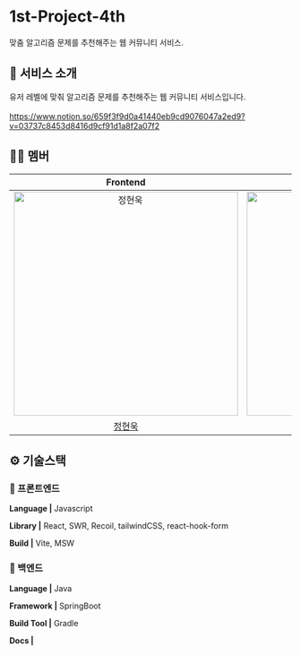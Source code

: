 # 1st-Project-4th
맞춤 알고리즘 문제를 추천해주는 웹 커뮤니티 서비스.

<div align="center">


</div>



## 💬 서비스 소개
유저 레벨에 맞춰 알고리즘 문제를 추천해주는 웹 커뮤니티 서비스입니다.
<br/><br/>
https://www.notion.so/659f3f9d0a41440eb9cd9076047a2ed9?v=03737c8453d8416d9cf91d1a8f2a07f2

## 🙌🏻 멤버
|                                         Frontend                                         |                                          Frontend                                          |                                          Frontend                                           |                                         Backend                                         |                                         Backend                                         |
| :--------------------------------------------------------------------------------------: | :----------------------------------------------------------------------------------------: | :----------------------------------------------------------------------------------------: | :-------------------------------------------------------------------------------------: | :-------------------------------------------------------------------------------------: |
| <img src="https://avatars.githubusercontent.com/u/68739701?v=4" width=400px alt="정현욱"/> | <img src="https://avatars.githubusercontent.com/u/110603550?v=4" width=400px alt=""/> | <img src="https://avatars.githubusercontent.com/u/113075769?v=4" width=400px alt=""/> | <img src="https://avatars.githubusercontent.com/u/63386322?v=4" width=400px alt=""> | <img src="https://avatars.githubusercontent.com/u/101933437?v=4" width=400px alt=""> | 
|                            [정현욱](https://github.com/kirschX)                             |                          [배종현](https://github.com/JongJong00)                          |                           [김세아](https://github.com/seakim-knu)                           |                           [박희민](https://github.com/heemin88)                            |                          [황효성](https://github.com/gytjd)                          | 



## ⚙️ 기술스택

### 🧷 프론트엔드

  
**Language |** Javascript

**Library |** React, SWR, Recoil, tailwindCSS, react-hook-form

**Build |** Vite, MSW


### 🧷 백엔드

  
**Language |** Java 

**Framework |** SpringBoot

**Build Tool |** Gradle

**Docs |** 





